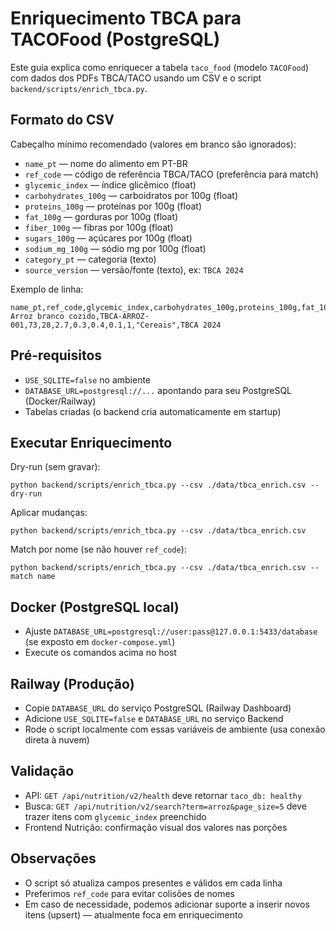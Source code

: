 # Enriquecimento TBCA para TACOFood (PostgreSQL)

Este guia explica como enriquecer a tabela `taco_food` (modelo `TACOFood`) com dados dos PDFs TBCA/TACO usando um CSV e o script `backend/scripts/enrich_tbca.py`.

## Formato do CSV

Cabeçalho mínimo recomendado (valores em branco são ignorados):
- `name_pt` — nome do alimento em PT-BR
- `ref_code` — código de referência TBCA/TACO (preferência para match)
- `glycemic_index` — índice glicêmico (float)
- `carbohydrates_100g` — carboidratos por 100g (float)
- `proteins_100g` — proteínas por 100g (float)
- `fat_100g` — gorduras por 100g (float)
- `fiber_100g` — fibras por 100g (float)
- `sugars_100g` — açúcares por 100g (float)
- `sodium_mg_100g` — sódio mg por 100g (float)
- `category_pt` — categoria (texto)
- `source_version` — versão/fonte (texto), ex: `TBCA 2024`

Exemplo de linha:
```
name_pt,ref_code,glycemic_index,carbohydrates_100g,proteins_100g,fat_100g,fiber_100g,sugars_100g,sodium_mg_100g,category_pt,source_version
Arroz branco cozido,TBCA-ARROZ-001,73,28,2.7,0.3,0.4,0.1,1,"Cereais",TBCA 2024
```

## Pré-requisitos

- `USE_SQLITE=false` no ambiente
- `DATABASE_URL=postgresql://...` apontando para seu PostgreSQL (Docker/Railway)
- Tabelas criadas (o backend cria automaticamente em startup)

## Executar Enriquecimento

Dry-run (sem gravar):
```
python backend/scripts/enrich_tbca.py --csv ./data/tbca_enrich.csv --dry-run
```

Aplicar mudanças:
```
python backend/scripts/enrich_tbca.py --csv ./data/tbca_enrich.csv
```

Match por nome (se não houver `ref_code`):
```
python backend/scripts/enrich_tbca.py --csv ./data/tbca_enrich.csv --match name
```

## Docker (PostgreSQL local)

- Ajuste `DATABASE_URL=postgresql://user:pass@127.0.0.1:5433/database` (se exposto em `docker-compose.yml`)
- Execute os comandos acima no host

## Railway (Produção)

- Copie `DATABASE_URL` do serviço PostgreSQL (Railway Dashboard)
- Adicione `USE_SQLITE=false` e `DATABASE_URL` no serviço Backend
- Rode o script localmente com essas variáveis de ambiente (usa conexão direta à nuvem)

## Validação

- API: `GET /api/nutrition/v2/health` deve retornar `taco_db: healthy`
- Busca: `GET /api/nutrition/v2/search?term=arroz&page_size=5` deve trazer itens com `glycemic_index` preenchido
- Frontend Nutrição: confirmação visual dos valores nas porções

## Observações

- O script só atualiza campos presentes e válidos em cada linha
- Preferimos `ref_code` para evitar colisões de nomes
- Em caso de necessidade, podemos adicionar suporte a inserir novos itens (upsert) — atualmente foca em enriquecimento